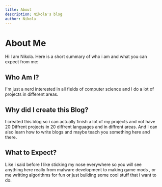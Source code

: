 ```yaml
---
title: About
description: Nikola's blog
author: Nikola
---
```


# About Me
Hi I am Nikola. Here is a short summary of who i am and what you can expect from me:

## Who Am I?
I'm just a nerd interested in all fields of computer science and I do a lot of projects in different areas.
## Why did I create this Blog?
I created this blog so i can actually finish a lot of my projects and not have 20 Diffrent projects in 20 diffrent languages and in diffrent areas. And I can also learn how to write blogs and maybe teach you something here and there.

## What to Expect?
Like i said before I like sticking my nose everywhere so you will  see anything here really  from malware development to making game mods , or me writting algorithms for fun or just building some cool stuff that i want to do.
